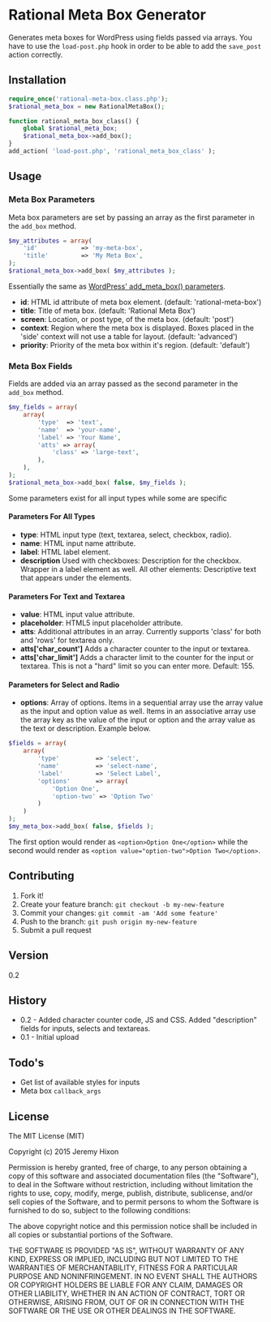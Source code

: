 # Rational Meta Box Generator

Generates meta boxes for WordPress using fields passed via arrays. You have to use the `load-post.php` hook in order to be able to add the `save_post` action correctly.

## Installation

```php
require_once('rational-meta-box.class.php');
$rational_meta_box = new RationalMetaBox();

function rational_meta_box_class() {
	global $rational_meta_box;
	$rational_meta_box->add_box();
}
add_action( 'load-post.php', 'rational_meta_box_class' );
```

## Usage

### Meta Box Parameters

Meta box parameters are set by passing an array as the first parameter in the `add_box` method.

```php
$my_attributes = array(
	'id'			=> 'my-meta-box',
	'title'			=> 'My Meta Box',
);
$rational_meta_box->add_box( $my_attributes );
```
Essentially the same as [WordPress' add_meta_box() parameters](http://codex.wordpress.org/Function_Reference/add_meta_box).

* **id**: HTML id attribute of meta box element. (default: 'rational-meta-box')
* **title**: Title of meta box. (default: 'Rational Meta Box')
* **screen**: Location, or post type, of the meta box. (default: 'post')
* **context**: Region where the meta box is displayed. Boxes placed in the 'side' context will not use a table for layout. (default: 'advanced')
* **priority**: Priority of the meta box within it's region. (default: 'default')

### Meta Box Fields

Fields are added via an array passed as the second parameter in the `add_box` method.

```php
$my_fields = array(
	array(
		'type'	=> 'text',
		'name'	=> 'your-name',
		'label' => 'Your Name',
		'atts' => array(
			'class'	=> 'large-text',
		),
	),
);
$rational_meta_box->add_box( false, $my_fields );
```

Some parameters exist for all input types while some are specific

#### Parameters For All Types

* **type**: HTML input type (text, textarea, select, checkbox, radio).
* **name**: HTML input name attribute.
* **label**: HTML label element.
* **description** Used with checkboxes: Description for the checkbox. Wrapper in a label element as well.
  All other elements: Descriptive text that appears under the elements.

#### Parameters For Text and Textarea

* **value**: HTML input value attribute.
* **placeholder**: HTML5 input placeholder attribute.
* **atts**: Additional attributes in an array. Currently supports 'class' for both and 'rows' for textarea only.
* **atts['char_count']** Adds a character counter to the input or textarea.
* **atts['char_limit']** Adds a character limit to the counter for the input or textarea. This is not a "hard" limit so you can enter more. Default: 155.

#### Parameters for Select and Radio

* **options**: Array of options. Items in a sequential array use the array value as the input and option value as well. Items in an associative array use the array key as the value of the input or option and the array value as the text or description. Example below.

```php
$fields = array(
	array(
		'type'			=> 'select',
		'name'			=> 'select-name',
		'label'			=> 'Select Label',
		'options'		=> array(
			'Option One',
			'option-two' => 'Option Two'
		)
	)
);
$my_meta_box->add_box( false, $fields );
```

The first option would render as `<option>Option One</option>` while the second would render as `<option value="option-two">Option Two</option>`.

## Contributing

1. Fork it!
2. Create your feature branch: `git checkout -b my-new-feature`
3. Commit your changes: `git commit -am 'Add some feature'`
4. Push to the branch: `git push origin my-new-feature`
5. Submit a pull request

## Version

0.2

## History

* 0.2 - Added character counter code, JS and CSS. Added "description" fields for inputs, selects and textareas.
* 0.1 - Initial upload

## Todo's

* Get list of available styles for inputs
* Meta box `callback_args`

## License

The MIT License (MIT)

Copyright (c) 2015 Jeremy Hixon

Permission is hereby granted, free of charge, to any person obtaining a copy
of this software and associated documentation files (the "Software"), to deal
in the Software without restriction, including without limitation the rights
to use, copy, modify, merge, publish, distribute, sublicense, and/or sell
copies of the Software, and to permit persons to whom the Software is
furnished to do so, subject to the following conditions:

The above copyright notice and this permission notice shall be included in all
copies or substantial portions of the Software.

THE SOFTWARE IS PROVIDED "AS IS", WITHOUT WARRANTY OF ANY KIND, EXPRESS OR
IMPLIED, INCLUDING BUT NOT LIMITED TO THE WARRANTIES OF MERCHANTABILITY,
FITNESS FOR A PARTICULAR PURPOSE AND NONINFRINGEMENT. IN NO EVENT SHALL THE
AUTHORS OR COPYRIGHT HOLDERS BE LIABLE FOR ANY CLAIM, DAMAGES OR OTHER
LIABILITY, WHETHER IN AN ACTION OF CONTRACT, TORT OR OTHERWISE, ARISING FROM,
OUT OF OR IN CONNECTION WITH THE SOFTWARE OR THE USE OR OTHER DEALINGS IN THE
SOFTWARE.
